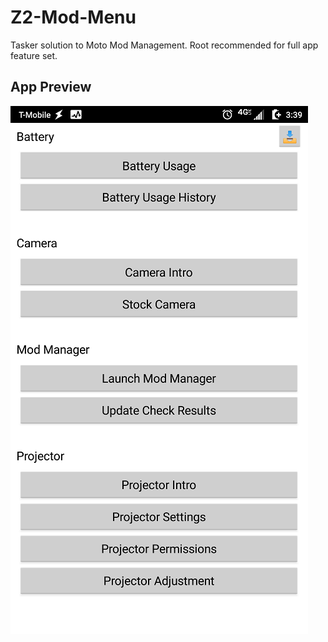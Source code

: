 # Z2-Mod-Menu
Tasker solution to Moto Mod Management.
Root recommended for full app feature set.

## App Preview
![Application Preview](https://github.com/rcmaehl/Z2-Mod-Manager/blob/master/AppPreview.png)
